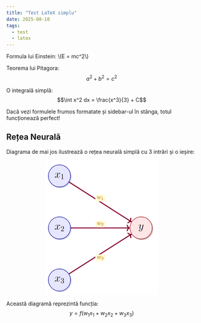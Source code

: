 ```yaml
---
title: "Test LaTeX simplu"
date: 2025-08-10
tags:
  - test
  - latex
---
```

<script>
window.MathJax = {
  tex: {
    inlineMath: [['\\(', '\\)']],
    displayMath: [['$$', '$$']]
  }
};
</script>
<script src="https://cdn.jsdelivr.net/npm/mathjax@3/es5/tex-mml-chtml.js"></script>

Formula lui Einstein: \\(E = mc^2\\)

Teorema lui Pitagora:
$$a^2 + b^2 = c^2$$

O integrală simplă:
$$\int x^2 dx = \frac{x^3}{3} + C$$

Dacă vezi formulele frumos formatate și sidebar-ul în stânga, totul funcționează perfect!

## Rețea Neurală

Diagrama de mai jos ilustrează o rețea neurală simplă cu 3 intrări și o ieșire:

<img src="/images/incercare.png" alt="Rețea Neurală" style="width: 300px; height: auto; display: block; margin: 0 auto;">

Această diagramă reprezintă funcția:
$$y = f(w_1x_1 + w_2x_2 + w_3x_3)$$
